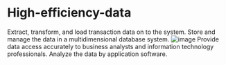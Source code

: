 # High-efficiency-data
Extract, transform, and load transaction data on to the system. 
Store and manage the data in a multidimensional database system.
![image](https://user-images.githubusercontent.com/61844567/229935326-1e6294ab-985a-4308-b29f-1714a3fd9a27.png)
Provide data access accurately to business analysts and information technology professionals.
Analyze the data by application software. 

